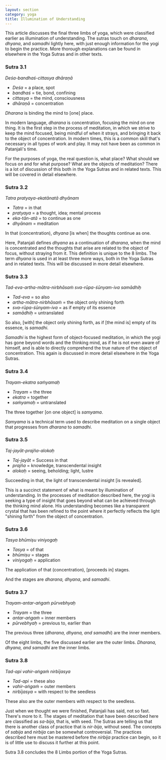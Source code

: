 ```yaml
---
layout: section
category: yoga
title: Illumination of Understanding
---
```

This article discusses the final three limbs of yoga, which were classified earlier as illumination of understanding. The sutras touch on *dharana*, *dhyana*, and *samadhi* lightly here, with just enough information for the yogi to begin the practice. More thorough explanations can be found in elsewhere in the Yoga Sutras and in other texts.

### Sutra 3.1
*Deśa-bandhaś-cittasya dhāraṇā*
- *Deśa* = a place, spot
- *bandhaś* = tie, bond, confining
- *cittasya* = the mind, consciousness
- *dhāraṇā* = concentration

*Dharana* is binding the mind to [one] place.

In modern language, *dharana* is concentration, focusing the mind on one thing. It is the first step in the process of meditation, in which we strive to keep the mind focused, being mindful of when it strays, and bringing it back to the object of concentration. In modern times, this is a common skill that's necessary in all types of work and play. It may not have been as common in Patanjali's time. 

For the purposes of yoga, the real question is, what place? What should we focus on and for what purpose? What are the objects of meditation? There is a lot of discussion of this both in the Yoga Sutras and in related texts. This will be covered in detail elsewhere.

### Sutra 3.2
*Tatra pratyaya-ekatānatā dhyānam*
- *Tatra* = in that
- *pratyaya* = a thought, idea; mental process
- *eka-tān-atā* = to continue as one
- *dhyānam* = meditation

In that (concentration), *dhyana* [is when] the thoughts continue as one.

Here, Patanjali defines *dhyana* as a continuation of *dharana*, when the mind is concentrated and the thoughts that arise are related to the object of focus, without straying from it. This definition is unique to the 8 limbs. The term *dhyana* is used in at least three more ways, both in the Yoga Sutras and in related texts. This will be discussed in more detail elsewhere.

### Sutra 3.3
*Tad-eva-artha-mātra-nirbhāsaṁ sva-rūpa-śūnyam-iva samādhiḥ*
- *Tad-eva* = so also
- *artha-mātra-nirbhāsaṁ* = the object only shining forth
- *sva-rūpa-śūnyam-iva* = as if empty of its essence
- *samādhiḥ* = untranslated

So also, [with] the object only shining forth, as if [the mind is] empty of its essence, is *samadhi*.

*Samadhi* is the highest form of object-focused meditation, in which the yogi has gone beyond words and the thinking mind, as if he is not even aware of himself, and is able to directly comprehend the true nature of the object of concentration. This again is discussed in more detail elsewhere in the Yoga Sutras.

### Sutra 3.4
*Trayam-ekatra saṁyamaḥ*
- *Trayam* = the three
- *ekatra* = together
- *saṁyamaḥ* = untranslated

The three together [on one object] is *samyama*.

*Samyama* is a technical term used to describe meditation on a single object that progresses from *dharana* to *samadhi*.

### Sutra 3.5
*Taj-jayāt-prajña-alokaḥ*
- *Taj-jayāt* = Success in that
- *prajña* = knowledge, transcendental insight
- *alokaḥ* = seeing, beholding; light, lustre

Succeeding in that, the light of transcendental insight [is revealed].

This is a succinct statement of what is meant by illumination of understanding. In the processes of meditation described here, the yogi is seeking a type of insight that goes beyond what can be achieved through the thinking mind alone. His understanding becomes like a transparent crystal that has been refined to the point where it perfectly reflects the light "shining forth" from the object of concentration.

### Sutra 3.6
*Tasya bhūmiṣu viniyogaḥ*
- *Tasya* = of that
- *bhūmiṣu* = stages
- *viniyogaḥ* = application

The application of that (concentration), [proceeds in] stages.

And the stages are *dharana, dhyana*, and *samadhi*.

### Sutra 3.7
*Trayam-antar-aṅgaṁ pūrvebhyaḥ*
- *Trayam* = the three 
- *antar-aṅgaṁ* = inner members
- *pūrvebhyaḥ* = previous to, earlier than

The previous three (*dharana, dhyana, and samadhi*) are the inner members.

Of the eight limbs, the five discussed earlier are the outer limbs. *Dharana, dhyana, and samadhi* are the inner limbs.

### Sutra 3.8
*Tad-api vahir-aṅgaṁ nirbījasya*
- *Tad-api* = these also
- *vahir-aṅgaṁ* = outer members
- *nirbījasya* = with respect to the seedless

These also are the outer members with respect to the seedless.

Just when we thought we were finished, Patanjali has said, not so fast. There's more to it. The stages of meditation that have been described here are classified as *sa-bija*, that is, with seed. The Sutras are telling us that there is another class of practice that is *nir-bija*, without seed. The concepts of *sabija* and *nirbija* can be somewhat controversial. The practices described here must be mastered before the *nirbija* practice can begin, so it is of little use to discuss it further at this point.

Sutra 3.8 concludes the 8 Limbs portion of the Yoga Sutras.